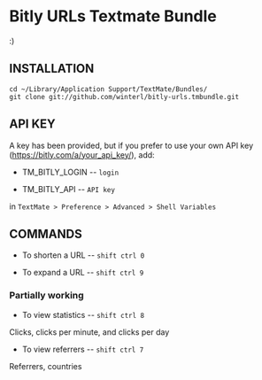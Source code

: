 Bitly URLs Textmate Bundle
==========================
:)

INSTALLATION
------------
    cd ~/Library/Application Support/TextMate/Bundles/
    git clone git://github.com/winterl/bitly-urls.tmbundle.git

API KEY
-------
A key has been provided, but if you prefer to use your own API key (https://bitly.com/a/your_api_key/), add:

* TM_BITLY_LOGIN -- `login`

* TM_BITLY_API -- `API key`

in `TextMate > Preference > Advanced > Shell Variables`

COMMANDS
--------
* To shorten a URL -- `shift ctrl 0`

* To expand a URL -- `shift ctrl 9`

### Partially working

* To view statistics -- `shift ctrl 8`

Clicks, clicks per minute, and clicks per day

* To view referrers -- `shift ctrl 7`

Referrers, countries
